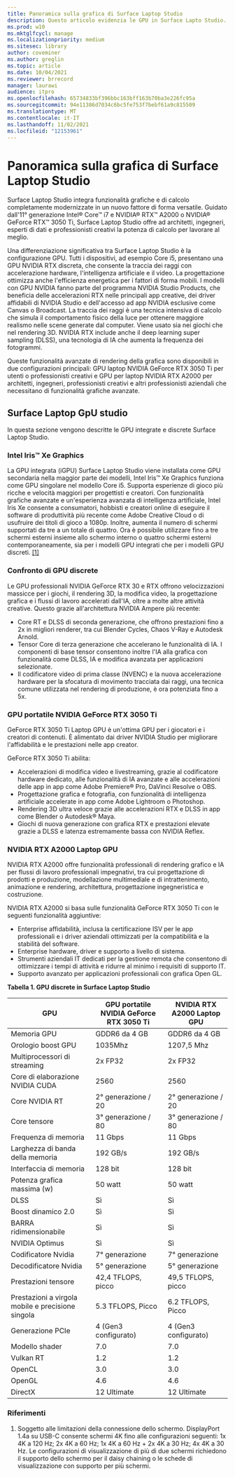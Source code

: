 ```yaml
---
title: Panoramica sulla grafica di Surface Laptop Studio
description: Questo articolo evidenzia le GPU in Surface Lapto Studio.
ms.prod: w10
ms.mktglfcycl: manage
ms.localizationpriority: medium
ms.sitesec: library
author: coveminer
ms.author: greglin
ms.topic: article
ms.date: 10/04/2021
ms.reviewer: brrecord
manager: laurawi
audience: itpro
ms.openlocfilehash: 65734833bf396bbc163bff163b70ba3e226fc95a
ms.sourcegitcommit: 94e11386d7034c6bc5fe753f7bebf61a9c815509
ms.translationtype: MT
ms.contentlocale: it-IT
ms.lasthandoff: 11/02/2021
ms.locfileid: "12153961"
---
```

# <a name="surface-laptop-studio-graphics-overview"></a>Panoramica sulla grafica di Surface Laptop Studio

Surface Laptop Studio integra funzionalità grafiche e di calcolo completamente modernizzate in un nuovo fattore di forma versatile. Guidato dall'11° generazione Intel® Core™ i7 e NVIDIA® RTX™ A2000 o NVIDIA® GeForce RTX™ 3050 Ti, Surface Laptop Studio offre ad architetti, ingegneri, esperti di dati e professionisti creativi la potenza di calcolo per lavorare al meglio.
 
Una differenziazione significativa tra Surface Laptop Studio è la configurazione GPU. Tutti i dispositivi, ad esempio Core i5, presentano una GPU NVIDIA RTX discreta, che consente la traccia dei raggi con accelerazione hardware, l'intelligenza artificiale e il video. La progettazione ottimizza anche l'efficienza energetica per i fattori di forma mobili. I modelli con GPU NVIDIA fanno parte del programma NVIDIA Studio Products, che beneficia delle accelerazioni RTX nelle principali app creative, dei driver affidabili di NVIDIA Studio e dell'accesso ad app NVIDIA esclusive come Canvas o Broadcast. La traccia dei raggi è una tecnica intensiva di calcolo che simula il comportamento fisico della luce per ottenere maggiore realismo nelle scene generate dal computer. Viene usato sia nei giochi che nel rendering 3D. NVIDIA RTX include anche il deep learning super sampling (DLSS), una tecnologia di IA che aumenta la frequenza dei fotogrammi.
 
Queste funzionalità avanzate di rendering della grafica sono disponibili in due configurazioni principali: GPU laptop NVIDIA GeForce RTX 3050 Ti per utenti o professionisti creativi e GPU per laptop NVIDIA RTX A2000 per architetti, ingegneri, professionisti creativi e altri professionisti aziendali che necessitano di funzionalità grafiche avanzate.
 
## <a name="surface-laptop-studio-gpus"></a>Surface Laptop GpU studio

In questa sezione vengono descritte le GPU integrate e discrete Surface Laptop Studio.

### <a name="intel-iris-xe-graphics"></a>Intel Iris™ Xe Graphics

La GPU integrata (iGPU) Surface Laptop Studio viene installata come GPU secondaria nella maggior parte dei modelli, Intel Iris™ Xe Graphics funziona come GPU singolare nel modello Core i5. Supporta esperienze di gioco più ricche e velocità maggiori per progettisti e creatori. Con funzionalità grafiche avanzate e un'esperienza avanzata di intelligenza artificiale, Intel Iris Xe consente a consumatori, hobbisti e creatori online di eseguire il software di produttività più recente come Adobe Creative Cloud o di usufruire dei titoli di gioco a 1080p. Inoltre, aumenta il numero di schermi supportati da tre a un totale di quattro. Ora è possibile utilizzare fino a tre schermi esterni insieme allo schermo interno o quattro schermi esterni contemporaneamente, sia per i modelli GPU integrati che per i modelli GPU discreti. [[1]](#references)

### <a name="comparing-discrete-gpus"></a>Confronto di GPU discrete

Le GPU professionali NVIDIA GeForce RTX 30 e RTX offrono velocizzazioni massicce per i giochi, il rendering 3D, la modifica video, la progettazione grafica e i flussi di lavoro accelerati dall'IA, oltre a molte altre attività creative. Questo grazie all'architettura NVIDIA Ampere più recente:

- Core RT e DLSS di seconda generazione, che offrono prestazioni fino a 2x in migliori renderer, tra cui Blender Cycles, Chaos V-Ray e Autodesk Arnold.
- Tensor Core di terza generazione che accelerano le funzionalità di IA. I componenti di base tensor consentono inoltre l'IA alla grafica con funzionalità come DLSS, IA e modifica avanzata per applicazioni selezionate.
- Il codificatore video di prima classe (NVENC) e la nuova accelerazione hardware per la sfocatura di movimento tracciata dai raggi, una tecnica comune utilizzata nel rendering di produzione, è ora potenziata fino a 5x.

### <a name="nvidia-geforce-rtx-3050-ti-laptop-gpu"></a>GPU portatile NVIDIA GeForce RTX 3050 Ti

GeForce RTX 3050 Ti Laptop GPU è un'ottima GPU per i giocatori e i creatori di contenuti. È alimentato dai driver NVIDIA Studio per migliorare l'affidabilità e le prestazioni nelle app creator.
 
GeForce RTX 3050 Ti abilita:

- Accelerazioni di modifica video e livestreaming, grazie al codificatore hardware dedicato, alle funzionalità di IA avanzate e alle accelerazioni delle app in app come Adobe Premiere® Pro, DaVinci Resolve o OBS.
- Progettazione grafica e fotografia, con funzionalità di intelligenza artificiale accelerate in app come Adobe Lightroom o Photoshop.
- Rendering 3D ultra veloce grazie alle accelerazioni RTX e DLSS in app come Blender o Autodesk® Maya. 
- Giochi di nuova generazione con grafica RTX e prestazioni elevate grazie a DLSS e latenza estremamente bassa con NVIDIA Reflex.

### <a name="nvidia-rtx-a2000-laptop-gpu"></a>NVIDIA RTX A2000 Laptop GPU

NVIDIA RTX A2000 offre funzionalità professionali di rendering grafico e IA per flussi di lavoro professionali impegnativi, tra cui progettazione di prodotti e produzione, modellazione multimediale e di intrattenimento, animazione e rendering, architettura, progettazione ingegneristica e costruzione.
 
NVIDIA RTX A2000 si basa sulle funzionalità GeForce RTX 3050 Ti con le seguenti funzionalità aggiuntive:

- Enterprise affidabilità, inclusa la certificazione ISV per le app professionali e i driver aziendali ottimizzati per la compatibilità e la stabilità del software.
- Enterprise hardware, driver e supporto a livello di sistema.
- Strumenti aziendali IT dedicati per la gestione remota che consentono di ottimizzare i tempi di attività e ridurre al minimo i requisiti di supporto IT.
- Supporto avanzato per applicazioni professionali con grafica Open GL.
 
**Tabella 1. GPU discrete in Surface Laptop Studio**

| GPU                                         | GPU portatile NVIDIA GeForce RTX 3050 Ti | NVIDIA RTX A2000 Laptop GPU |
| ------------------------------------------- | ------------------------------------- | --------------------------- |
| Memoria GPU                                  | GDDR6 da 4 GB                             | GDDR6 da 4 GB                   |
| Orologio boost GPU                             | 1035Mhz                               | 1207,5 Mhz                   |
| Multiprocessori di streaming                   | 2x FP32                               | 2x FP32                     |
| Core di elaborazione NVIDIA CUDA                | 2560                                  | 2560                        |
| Core NVIDIA RT                             | 2° generazione / 20                          | 2° generazione / 20                |
| Core tensore                                | 3° generazione / 80                          | 3° generazione / 80                |
| Frequenza di memoria                                 | 11 Gbps                               | 11 Gbps                     |
| Larghezza di banda della memoria                            | 192 GB/s                              | 192 GB/s                    |
| Interfaccia di memoria                            | 128 bit                               | 128 bit                    |
| Potenza grafica massima (w)                  | 50 watt                              | 50 watt                    |
| DLSS                                        | Sì                                   | Sì                         |
| Boost dinamico 2.0                           | Sì                                   | Sì                         |
| BARRA ridimensionabile                               | Sì                                   | Sì                         |
| NVIDIA Optimus                              | Sì                                   | Sì                         |
| Codificatore Nvidia                              | 7° generazione                               | 7° generazione                     |
| Decodificatore Nvidia                              | 5° generazione                               | 5° generazione                     |
| Prestazioni tensore                          | 42,4 TFLOPS, picco                     | 49,5 TFLOPS, picco           |
| Prestazioni a virgola mobile e precisione singola | 5.3 TFLOPS, Picco                      | 6.2 TFLOPS, Picco            |
| Generazione PCIe                             | 4 (Gen3 configurato)                   | 4 (Gen3 configurato)         |
| Modello shader                                | 7.0                                   | 7.0                         |
| Vulkan RT                                   | 1.2                                   | 1.2                         |
| OpenCL                                      | 3.0                                   | 3.0                         |
| OpenGL                                      | 4.6                                   | 4.6                         |
| DirectX                                     | 12 Ultimate                           | 12 Ultimate                 |

 
### <a name="references"></a>Riferimenti

1. Soggetto alle limitazioni della connessione dello schermo. DisplayPort 1.4a su USB-C consente schermi 4K fino alle configurazioni seguenti: 1x 4K a 120 Hz; 2x 4K a 60 Hz; 1x 4K a 60 Hz + 2x 4K a 30 Hz; 4x 4K a 30 Hz. Le configurazioni di visualizzazione di più di due schermi richiedono il supporto dello schermo per il daisy chaining o le schede di visualizzazione con supporto per più schermi.

